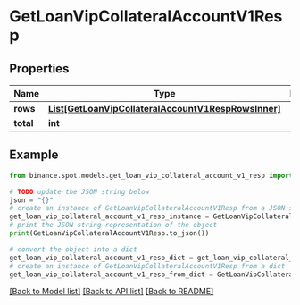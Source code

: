 # GetLoanVipCollateralAccountV1Resp


## Properties

Name | Type | Description | Notes
------------ | ------------- | ------------- | -------------
**rows** | [**List[GetLoanVipCollateralAccountV1RespRowsInner]**](GetLoanVipCollateralAccountV1RespRowsInner.md) |  | [optional] 
**total** | **int** |  | [optional] 

## Example

```python
from binance.spot.models.get_loan_vip_collateral_account_v1_resp import GetLoanVipCollateralAccountV1Resp

# TODO update the JSON string below
json = "{}"
# create an instance of GetLoanVipCollateralAccountV1Resp from a JSON string
get_loan_vip_collateral_account_v1_resp_instance = GetLoanVipCollateralAccountV1Resp.from_json(json)
# print the JSON string representation of the object
print(GetLoanVipCollateralAccountV1Resp.to_json())

# convert the object into a dict
get_loan_vip_collateral_account_v1_resp_dict = get_loan_vip_collateral_account_v1_resp_instance.to_dict()
# create an instance of GetLoanVipCollateralAccountV1Resp from a dict
get_loan_vip_collateral_account_v1_resp_from_dict = GetLoanVipCollateralAccountV1Resp.from_dict(get_loan_vip_collateral_account_v1_resp_dict)
```
[[Back to Model list]](../README.md#documentation-for-models) [[Back to API list]](../README.md#documentation-for-api-endpoints) [[Back to README]](../README.md)


